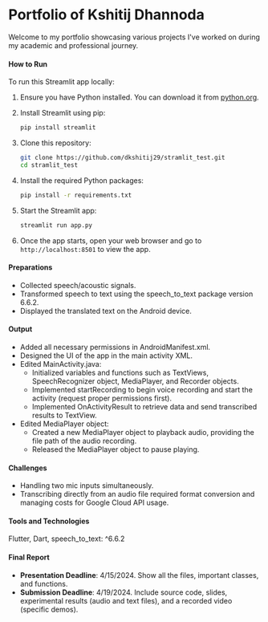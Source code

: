 
# Portfolio of Kshitij Dhannoda

Welcome to my portfolio showcasing various projects I've worked on during my academic and professional journey.


#### How to Run

To run this Streamlit app locally:

1. Ensure you have Python installed. You can download it from [python.org](https://www.python.org/).

2. Install Streamlit using pip:

   ```bash
   pip install streamlit
   ```

3. Clone this repository:

   ```bash
   git clone https://github.com/dkshitij29/stramlit_test.git
   cd stramlit_test
   ```

4. Install the required Python packages:

   ```bash
   pip install -r requirements.txt
   ```

5. Start the Streamlit app:

   ```bash
   streamlit run app.py
   ```

6. Once the app starts, open your web browser and go to `http://localhost:8501` to view the app.

#### Preparations

- Collected speech/acoustic signals.
- Transformed speech to text using the speech_to_text package version 6.6.2.
- Displayed the translated text on the Android device.

#### Output

- Added all necessary permissions in AndroidManifest.xml.
- Designed the UI of the app in the main activity XML.
- Edited MainActivity.java:
  - Initialized variables and functions such as TextViews, SpeechRecognizer object, MediaPlayer, and Recorder objects.
  - Implemented startRecording to begin voice recording and start the activity (request proper permissions first).
  - Implemented OnActivityResult to retrieve data and send transcribed results to TextView.
- Edited MediaPlayer object:
  - Created a new MediaPlayer object to playback audio, providing the file path of the audio recording.
  - Released the MediaPlayer object to pause playing.

#### Challenges

- Handling two mic inputs simultaneously.
- Transcribing directly from an audio file required format conversion and managing costs for Google Cloud API usage.

#### Tools and Technologies

Flutter, Dart, speech_to_text: ^6.6.2

#### Final Report

- **Presentation Deadline**: 4/15/2024. Show all the files, important classes, and functions.
- **Submission Deadline**: 4/19/2024. Include source code, slides, experimental results (audio and text files), and a recorded video (specific demos).
